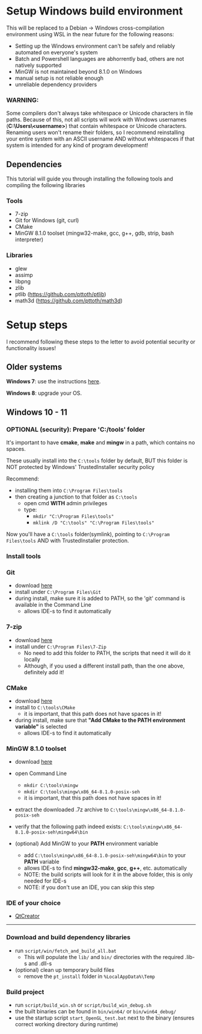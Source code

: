 # Setup Windows build environment

This will be replaced to a Debian -> Windows cross-compilation environment using WSL in the near future for the following reasons:
- Setting up the Windows environment can't be safely and reliably automated on everyone's system
- Batch and Powershell languages are abhorrently bad, others are not natively supported
- MinGW is not maintained beyond 8.1.0 on Windows
- manual setup is not reliable enough
- unreliable dependency providers

### WARNING:

Some compilers don't always take whitespace or Unicode characters in file paths. Because of this, not all scripts will work with Windows usernames (__C:\Users\\\<username>__) that contain whitespace or Unicode characters.
Renaming users won't rename their folders, so I recommend reinstalling your entire system with an ASCII username AND without whitespaces if that system is intended for any kind of program development!

## Dependencies

This tutorial will guide you through installing the following tools and compiling the following libraries

### Tools

- 7-zip
- Git for Windows (git, curl)
- CMake
- MinGW 8.1.0 toolset (mingw32-make, gcc, g++, gdb, strip, bash interpreter)

### Libraries

- glew
- assimp
- libpng
- zlib
- ptlib (https://github.com/pttoth/ptlib)
- math3d (https://github.com/pttoth/math3d)

# Setup steps

I recommend following these steps to the letter to avoid potential security or functionality issues!

## Older systems

__Windows 7__: use the instructions [here](win7/README.md).

__Windows 8__: upgrade your OS.

## Windows 10 - 11

### OPTIONAL (security): Prepare 'C:/tools' folder
It's important to have __cmake__, __make__ and __mingw__ in a path, which contains no spaces.

These usually install into the `C:\tools` folder by default, BUT this folder is NOT protected by Windows' TrustedInstaller security policy

Recommend:
 - installing them into `C:\Program Files\tools`
 - then creating a junction to that folder as `C:\tools`
   + open cmd __WITH__ admin privileges
   + type:
     * `mkdir "C:\Program Files\tools"`
     * `mklink /D "C:\tools" "C:\Program Files\tools"`

Now you'll have a `C:\tools` folder(symlink), pointing to `C:\Program Files\tools` AND with TrustedInstaller protection.

### Install tools

### Git
- download [here](https://github.com/git-for-windows/git/releases/download/v2.47.1.windows.1/Git-2.47.1-64-bit.exe)
- install under `C:\Program Files\Git`
- during install, make sure it is added to PATH, so the 'git' command is available in the Command Line
  + allows IDE-s to find it automatically
  
### 7-zip
- download [here](https://www.7-zip.org/a/7z2409-x64.exe)
- install under `C:\Program Files\7-Zip`
  + No need to add this folder to PATH, the scripts that need it will do it locally
  + Although, if you used a different install path, than the one above, definitely add it!

### CMake
- download [here](https://github.com/Kitware/CMake/releases/download/v3.31.4/cmake-3.31.4-windows-x86_64.msi)
- install to `C:\tools\CMake`
  + it is important, that this path does not have spaces in it!
- during install, make sure that __"Add CMake to the PATH environment variable"__ is selected
  + allows IDE-s to find it automatically

### MinGW 8.1.0 toolset
- download [here](https://sourceforge.net/projects/mingw-w64/files/Toolchains%20targetting%20Win64/Personal%20Builds/mingw-builds/8.1.0/threads-posix/seh/x86_64-8.1.0-release-posix-seh-rt_v6-rev0.7z/download)
- open Command Line
  + `mkdir C:\tools\mingw`
  + `mkdir C:\tools\mingw\x86_64-8.1.0-posix-seh`
  + it is important, that this path does not have spaces in it!
- extract the downloaded .7z archive to `C:\tools\mingw\x86_64-8.1.0-posix-seh`
- verify that the following path indeed exists: `C:\tools\mingw\x86_64-8.1.0-posix-seh\mingw64\bin`

- (optional) Add MinGW to your __PATH__ environment variable
  + add `C:\tools\mingw\x86_64-8.1.0-posix-seh\mingw64\bin` to your __PATH__ variable
  + allows IDE-s to find __mingw32-make__, __gcc__, __g++__, etc. automatically
  + NOTE: the build scripts will look for it in the above folder, this is only needed for IDE-s
  + NOTE: if you don't use an IDE, you can skip this step

### IDE of your choice
- [QtCreator](https://download.qt.io/official_releases/qtcreator)

---

### Download and build dependency libraries
- run `script/win/fetch_and_build_all.bat`
  + This will populate the `lib/` and `bin/` directories with the required .lib-s and .dll-s
- (optional) clean up temporary build files
  + remove the `pt_install` folder in `%LocalAppData%\Temp`
### Build project
- run `script/build_win.sh` or `script/build_win_debug.sh`
- the built binaries can be found in `bin/win64/` or `bin/win64_debug/`
- use the startup script `start_OpenGL_test.bat` next to the binary (ensures correct working directory during runtime)

